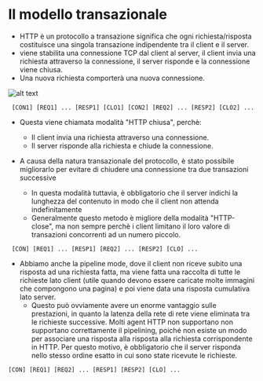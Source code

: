 # Il modello transazionale

- HTTP è un protocollo a transazione significa che ogni richiesta/risposta costituisce una singola transazione indipendente tra il client e il server.
- viene stabilita una connessione TCP dal client al server, il client invia una richiesta attraverso la connessione, il server risponde e la connessione viene chiusa.
- Una nuova richiesta comporterà una nuova connessione.

![alt text](https://www3.ntu.edu.sg/home/ehchua/programming/webprogramming/images/HTTP.png)
```
 [CON1] [REQ1] ... [RESP1] [CLO1] [CON2] [REQ2] ... [RESP2] [CLO2] ...
 ```
 
 - Questa viene chiamata modalità "HTTP chiusa", perchè: 
   - Il client invia una richiesta attraverso una connessione.
   - Il server risponde alla richiesta e chiude la connessione.


- A causa della natura transazionale del protocollo, è stato possibile migliorarlo per evitare di chiudere una connessione tra due transazioni successive
  - In questa modalità tuttavia, è obbligatorio che il server indichi la lunghezza del contenuto in modo che il client non attenda indefinitamente
  - Generalmente questo metodo è migliore della modalità "HTTP-close", ma non sempre perchè i client limitano il loro valore di transazioni concorrenti ad un numero piccolo.
```
 [CON] [REQ1] ... [RESP1] [REQ2] ... [RESP2] [CLO] ...
 ```
  
- Abbiamo anche la pipeline mode, dove il client non riceve subito una risposta ad una richiesta fatta, ma viene fatta una raccolta di tutte le richieste lato client (utile quando devono essere caricate molte immagini che compongono una pagina) e poi viene data una risposta cumulativa lato server.
  - Questo può ovviamente avere un enorme vantaggio sulle prestazioni, in quanto la latenza della rete di rete viene eliminata tra le richieste successive. Molti agent HTTP non supportano non supportano correttamente il pipelining, poiché non esiste un modo per associare una risposta alla risposta alla richiesta corrispondente in HTTP. Per questo motivo, è obbligatorio che il server risponda nello stesso ordine esatto in cui sono state ricevute le richieste. 
```
[CON] [REQ1] [REQ2] ... [RESP1] [RESP2] [CLO] ...
 ```
